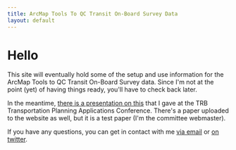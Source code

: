 ```yaml
---
title: ArcMap Tools To QC Transit On-Board Survey Data
layout: default
---
```

# Hello
This site will eventually hold some of the setup and use information for the ArcMap Tools to QC Transit On-Board Survey data.  Since I'm not at the point (yet) of having things ready, you'll have to check back later.

In the meantime, [there is a presentation on this](http://www.trbappcon.org/2013conf/presentations/111_Building%20Open%20Source%20Tools%20to%20QC%20Transit%20Survey.pptm) that I gave at the TRB Transportation Planning Applications Conference.  There's a paper uploaded to the website as well, but it is a test paper (I'm the committee webmaster).

If you have any questions, you can get in contact with me [via email](mailto:arohne@oki.org) or [on twitter](http://twitter.com/okiAndrew).